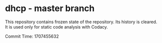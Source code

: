 # dhcp - master branch

This repository contains frozen state of the repository.
Its history is cleared. It is used only for static code
analysis with Codacy.

Commit Time: 1707455632